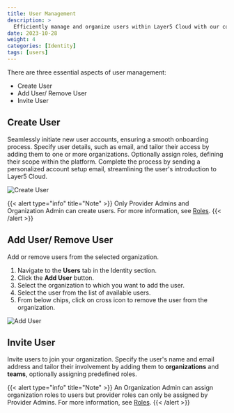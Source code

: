 ```yaml
---
title: User Management
description: >
  Efficiently manage and organize users within Layer5 Cloud with our comprehensive user management capabilities.
date: 2023-10-28
weight: 4
categories: [Identity]
tags: [users]
---
```


There are three essential aspects of user management:

- Create User
- Add User/ Remove User
- Invite User

## Create User

Seamlessly initiate new user accounts, ensuring a smooth onboarding process. Specify user details, such as email, and tailor their access by adding them to one or more organizations. Optionally assign roles, defining their scope within the platform. Complete the process by sending a personalized account setup email, streamlining the user's introduction to Layer5 Cloud.

<img src="/cloud/identity/users/create-user.gif" alt="Create User" />

{{< alert type="info" title="Note" >}}
Only Provider Admins and Organization Admin can create users. For more information, see [Roles](/cloud/security/roles).
{{< /alert >}}

## Add User/ Remove User

Add or remove users from the selected organization.

1. Navigate to the **Users** tab in the Identity section.
2. Click the **Add User** button.
3. Select the organization to which you want to add the user.
4. Select the user from the list of available users.
5. From below chips, click on cross icon to remove the user from the organization.

<img src="/cloud/identity/users/add-user.gif" alt="Add User" />

## Invite User

Invite users to join your organization. Specify the user's name and email address and tailor their involvement by adding them to **organizations** and **teams**, optionally assigning predefined roles.

{{< alert type="info" title="Note" >}}
An Organization Admin can assign organization roles to users but provider roles can only be assigned by Provider Admins. For more information, see [Roles](/cloud/security/roles).
{{< /alert >}}
